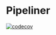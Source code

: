 # Pipeliner
[![codecov](https://codecov.io/gh/pixaye/pipeliner/branch/master/graph/badge.svg)](https://codecov.io/gh/pixaye/pipeliner)
